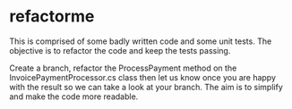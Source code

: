 # refactorme
This is comprised of some badly written code and some unit tests. The objective is to refactor the code and keep the tests passing.

Create a branch, refactor the ProcessPayment method on the InvoicePaymentProcessor.cs class then let us know once you are happy with the result so we can take a look at your branch.
The aim is to simplify and make the code more readable.
